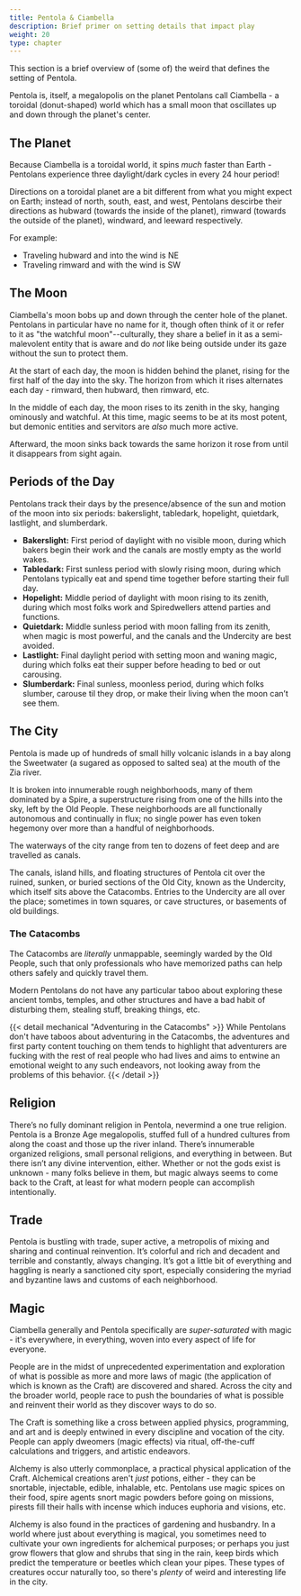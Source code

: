```yaml
---
title: Pentola & Ciambella
description: Brief primer on setting details that impact play
weight: 20
type: chapter
---
```


This section is a brief overview of (some of) the weird that defines the setting of Pentola.

Pentola is, itself, a megalopolis on the planet Pentolans call Ciambella - a toroidal (donut-shaped) world which has a small moon that oscillates up and down through the planet's center.

## The Planet

Because Ciambella is a toroidal world, it spins _much_ faster than Earth - Pentolans experience three daylight/dark cycles in every 24 hour period!

Directions on a toroidal planet are a bit different from what you might expect on Earth;
instead of north, south, east, and west, Pentolans descirbe their directions as hubward (towards the inside of the planet), rimward (towards the outside of the planet), windward, and leeward respectively.

For example:

- Traveling hubward and into the wind is NE
- Traveling rimward and with the wind is SW

## The Moon

Ciambella's moon bobs up and down through the center hole of the planet.
Pentolans in particular have no name for it, though often think of it or refer to it as "the watchful moon"--culturally, they share a belief in it as a semi-malevolent entity that is aware and do _not_ like being outside under its gaze without the sun to protect them.

At the start of each day, the moon is hidden behind the planet, rising for the first half of the day into the sky.
The horizon from which it rises alternates each day - rimward, then hubward, then rimward, etc.

In the middle of each day, the moon rises to its zenith in the sky, hanging ominously and watchful.
At this time, magic seems to be at its most potent, but demonic entities and servitors are _also_ much more active.

Afterward, the moon sinks back towards the same horizon it rose from until it disappears from sight again.

## Periods of the Day

Pentolans track their days by the presence/absence of the sun and motion of the moon into six periods: bakerslight, tabledark, hopelight, quietdark, lastlight, and slumberdark.

- **Bakerslight:** First period of daylight with no visible moon, during which bakers begin their work and the canals are mostly empty as the world wakes.
- **Tabledark:** First sunless period with slowly rising moon, during which Pentolans typically eat and spend time together before starting their full day.
- **Hopelight:** Middle period of daylight with moon rising to its zenith, during which most folks work and Spiredwellers attend parties and functions.
- **Quietdark:** Middle sunless period with moon falling from its zenith, when magic is most powerful, and the canals and the Undercity are best avoided.
- **Lastlight:** Final daylight period with setting moon and waning magic, during which folks eat their supper before heading to bed or out carousing.
- **Slumberdark:** Final sunless, moonless period, during which folks slumber, carouse til they drop, or make their living when the moon can’t see them.

## The City

Pentola is made up of hundreds of small hilly volcanic islands in a bay along the Sweetwater (a sugared as opposed to salted sea) at the mouth of the Zia river.

It is broken into innumerable rough neighborhoods, many of them dominated by a Spire, a superstructure rising from one of the hills into the sky, left by the Old People.
These neighborhoods are all functionally autonomous and continually in flux;
no single power has even token hegemony over more than a handful of neighborhoods.

The waterways of the city range from ten to dozens of feet deep and are travelled as canals.

The canals, island hills, and floating structures of Pentola cit over the ruined, sunken, or buried sections of the Old City, known as the Undercity, which itself sits above the Catacombs.
Entries to the Undercity are all over the place;
sometimes in town squares, or cave structures, or basements of old buildings.

### The Catacombs

The Catacombs are _literally_ unmappable, seemingly warded by the Old People, such that only professionals who have memorized paths can help others safely and quickly travel them.

Modern Pentolans do not have any particular taboo about exploring these ancient tombs, temples, and other structures and have a bad habit of disturbing them, stealing stuff, breaking things, etc.

{{< detail mechanical "Adventuring in the Catacombs" >}}
While Pentolans don't have taboos about adventuring in the Catacombs, the adventures and first party content touching on them tends to highlight that adventurers are fucking with the rest of real people who had lives and aims to entwine an emotional weight to any such endeavors, not looking away from the problems of this behavior.
{{< /detail >}}

## Religion

There’s no fully dominant religion in Pentola, nevermind a one true religion.
Pentola is a Bronze Age megalopolis, stuffed full of a hundred cultures from along the coast and those up the river inland.
There’s innumerable organized religions, small personal religions, and everything in between.
But there isn’t any divine intervention, either.
Whether or not the gods exist is unknown - many folks believe in them, but magic always seems to come back to the Craft, at least for what modern people can accomplish intentionally.

## Trade

Pentola is bustling with trade, super active, a metropolis of mixing and sharing and continual reinvention.
It’s colorful and rich and decadent and terrible and constantly, always changing.
It’s got a little bit of everything and haggling is nearly a sanctioned city sport, especially considering the myriad and byzantine laws and customs of each neighborhood.

## Magic

Ciambella generally and Pentola specifically are _super-saturated_ with magic - it's everywhere, in everything, woven into every aspect of life for everyone.

People are in the midst of unprecedented experimentation and exploration of what is possible as more and more laws of magic (the application of which is known as the Craft) are discovered and shared.
Across the city and the broader world, people race to push the boundaries of what is possible and reinvent their world as they discover ways to do so.

The Craft is something like a cross between applied physics, programming, and art and is deeply entwined in every discipline and vocation of the city.
People can apply dweomers (magic effects) via ritual, off-the-cuff calculations and triggers, and artistic endeavors.

Alchemy is also utterly commonplace, a practical physical application of the Craft.
Alchemical creations aren't _just_ potions, either - they can be snortable, injectable, edible, inhalable, etc.
Pentolans use magic spices on their food, spire agents snort magic powders before going on missions, pirests fill their halls with incense which induces euphoria and visions, etc.

Alchemy is also found in the practices of gardening and husbandry.
In a world where just about everything is magical, you sometimes need to cultivate your own ingredients for alchemical purposes;
or perhaps you just grow flowers that glow and shrubs that sing in the rain, keep birds which predict the temperature or beetles which clean your pipes.
These types of creatures occur naturally too, so there's _plenty_ of weird and interesting life in the city.
